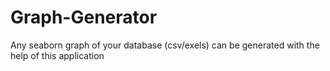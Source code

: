 # Graph-Generator
Any seaborn graph of your database (csv/exels) can be generated with the help of this application
